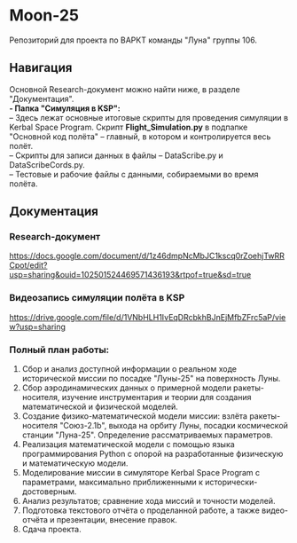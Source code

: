 # Moon-25
Репозиторий для проекта по ВАРКТ команды "Луна" группы 106.
## Навигация
Основной Research-документ можно найти ниже, в разделе "Документация".\
**- Папка "Симуляция в KSP":**\
 – Здесь лежат основные итоговые скрипты для проведения симуляции в Kerbal Space Program. Скрипт **Flight_Simulation.py** в подпапке "Основной код полёта" – главный, в котором и контролируется весь полёт.\
 – Скрипты для записи данных в файлы – DataScribe.py и DataScribeCords.py.\
 – Тестовые и рабочие файлы с данными, собираемыми во время полёта.
## Документация
### Research-документ
https://docs.google.com/document/d/1z46dmpNcMbJC1kscq0rZoehjTwRRCpot/edit?usp=sharing&ouid=102501524469571436193&rtpof=true&sd=true
### Видеозапись симуляции полёта в KSP
https://drive.google.com/file/d/1VNbHLH1IvEqDRcbkhBJnEjMfbZFrc5aP/view?usp=sharing
### Полный план работы:
1. Сбор и анализ доступной информации о реальном ходе исторической миссии по посадке "Луны-25" на поверхность Луны.
2. Сбор аэродинамических данных о примерной модели ракеты-носителя, изучение инструментария и теории для создания математической и физической моделей.
3. Создание физико-математической модели миссии: взлёта ракеты-носителя "Союз-2.1b", выхода на орбиту Луны, посадки космической станции "Луна-25". Определение рассматриваемых параметров.
4. Реализация математической модели с помощью языка программирования Python с опорой на разработанные физическую и математическую модели.
5. Моделирование миссии в симуляторе Kerbal Space Program с параметрами, максимально приближенными к исторически-достоверным.
6. Анализ результатов; сравнение хода миссий и точности моделей.
7. Подготовка текстового отчёта о проделанной работе, а также видео-отчёта и презентации, внесение правок.
8. Сдача проекта.
